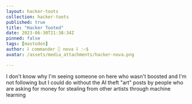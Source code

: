 ```yaml
---
layout: hacker-toots
collection: hacker-toots
published: true
title: "Hacker Tooted"
date: 2023-06-30T21:38:34Z
pinned: false
tags: [mastodon]
author: ⸸ commander ░ nova ⸸ :~$
avatar: /assets/media_attachments/hacker-nova.png

---
```


<p>I don&#39;t know why I&#39;m seeing someone on here who wasn&#39;t boosted and I&#39;m not following but I could do without the AI theft &quot;art&quot; posts by people who are asking for money for stealing from other artists through machine learning</p>


